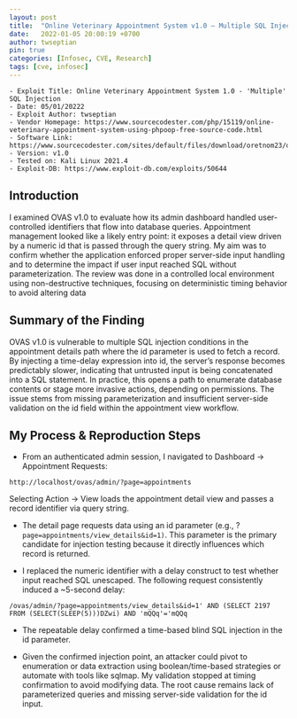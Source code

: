 ```yaml
---
layout: post
title:  "Online Veterinary Appointment System v1.0 — Multiple SQL Injection via id in Appointment Details)"
date:   2022-01-05 20:00:19 +0700
author: twseptian
pin: true
categories: [Infosec, CVE, Research]
tags: [cve, infosec]
---
```


```
- Exploit Title: Online Veterinary Appointment System 1.0 - 'Multiple' SQL Injection
- Date: 05/01/20222
- Exploit Author: twseptian
- Vendor Homepage: https://www.sourcecodester.com/php/15119/online-veterinary-appointment-system-using-phpoop-free-source-code.html
- Software Link: https://www.sourcecodester.com/sites/default/files/download/oretnom23/ovas.zip
- Version: v1.0
- Tested on: Kali Linux 2021.4
- Exploit-DB: https://www.exploit-db.com/exploits/50644
```

## Introduction

I examined OVAS v1.0 to evaluate how its admin dashboard handled user-controlled identifiers that flow into database queries. Appointment management looked like a likely entry point: it exposes a detail view driven by a numeric id that is passed through the query string. My aim was to confirm whether the application enforced proper server-side input handling and to determine the impact if user input reached SQL without parameterization. The review was done in a controlled local environment using non-destructive techniques, focusing on deterministic timing behavior to avoid altering data

## Summary of the Finding

OVAS v1.0 is vulnerable to multiple SQL injection conditions in the appointment details path where the id parameter is used to fetch a record. By injecting a time-delay expression into id, the server’s response becomes predictably slower, indicating that untrusted input is being concatenated into a SQL statement. In practice, this opens a path to enumerate database contents or stage more invasive actions, depending on permissions. The issue stems from missing parameterization and insufficient server-side validation on the id field within the appointment view workflow.

## My Process & Reproduction Steps

- From an authenticated admin session, I navigated to Dashboard → Appointment Requests:

```text
http://localhost/ovas/admin/?page=appointments
```

Selecting Action → View loads the appointment detail view and passes a record identifier via query string. 

- The detail page requests data using an id parameter (e.g., ?`page=appointments/view_details&id=1)`. This parameter is the primary candidate for injection testing because it directly influences which record is returned. 

- I replaced the numeric identifier with a delay construct to test whether input reached SQL unescaped. The following request consistently induced a ~5-second delay:

```text
/ovas/admin/?page=appointments/view_details&id=1' AND (SELECT 2197 FROM (SELECT(SLEEP(5)))DZwi) AND 'mQQq'='mQQq
```

- The repeatable delay confirmed a time-based blind SQL injection in the id parameter. 

- Given the confirmed injection point, an attacker could pivot to enumeration or data extraction using boolean/time-based strategies or automate with tools like sqlmap. My validation stopped at timing confirmation to avoid modifying data. The root cause remains lack of parameterized queries and missing server-side validation for the id input.
